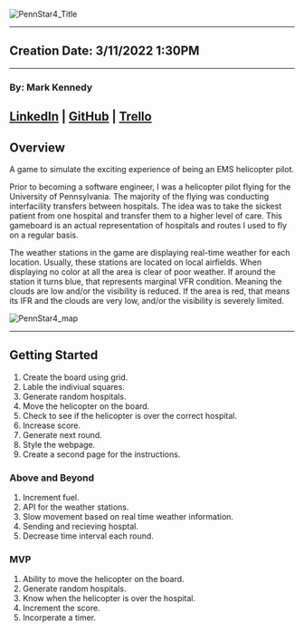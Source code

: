 ![PennStar4_Title](https://user-images.githubusercontent.com/62405537/156926460-98a5d0db-b513-4f5a-a999-6607ae753e11.png)


---
## Creation Date: 3/11/2022 1:30PM
---
### By: Mark Kennedy

[LinkedIn](https://www.linkedin.com/in/kennedymark680/) | [GitHub](https://github.com/kennedymark680/) | [Trello](https://trello.com/b/jEveFk44/pennstar4)
---
## Overview

A game to simulate the exciting experience of being an EMS helicopter pilot. 

Prior to becoming a software engineer, I was a helicopter pilot flying for the University of Pennsylvania. The majority of the flying was conducting interfacility transfers between hospitals. The idea was to take the sickest patient from one hospital and transfer them to a higher level of care. This gameboard is an actual representation of hospitals and routes I used to fly on a regular basis. 

The weather stations in the game are displaying real-time weather for each location. Usually, these stations are located on local airfields. When displaying no color at all the area is clear of poor weather. If around the station it turns blue, that represents marginal VFR condition. Meaning the clouds are low and/or the visibility is reduced. If the area is red, that means its IFR and the clouds are very low, and/or the visibility is severely limited. 


![PennStar4_map](https://user-images.githubusercontent.com/62405537/156926281-c0776728-51ab-48f0-b0fe-3d80e4fdcf4e.png)

---
## Getting Started

1. Create the board using grid. 
2. Lable the indiviual squares. 
3. Generate random hospitals.
4. Move the helicopter on the board. 
5. Check to see if the helicopter is over the correct hospital. 
6. Increase score. 
7. Generate next round. 
8. Style the webpage. 
9. Create a second page for the instructions. 


### Above and Beyond
1. Increment fuel. 
2. API for the weather stations. 
3. Slow movement based on real time weather information. 
4. Sending and recieving hosptal. 
5. Decrease time interval each round. 


### MVP
1. Ability to move the helicopter on the board. 
2. Generate random hospitals. 
3. Know when the helicopter is over the hospital. 
4. Increment the score. 
5. Incorperate a timer. 


